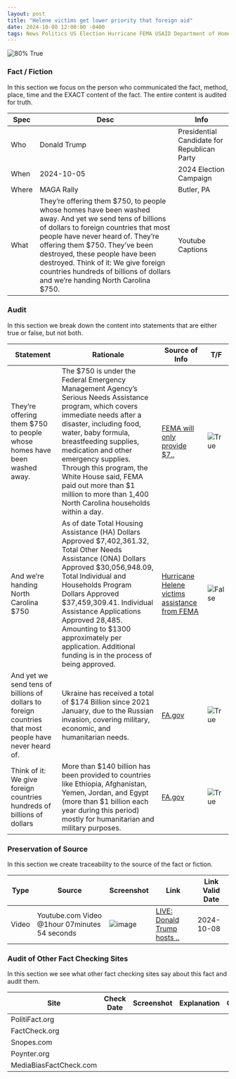 ```yaml
---
layout: post
title: "Helene victims get lower priority that foreign aid"
date: 2024-10-08 12:00:00 -0400
tags: News Politics US Election Hurricane FEMA USAID Department of Homeland Security Foreign Aid Department of State Donald Trump
---
```


![80% True](/assets/images/80.jpg)

### Fact / Fiction

In this section we focus on the person who communicated the fact, method, place, time and the EXACT content of the fact. The entire content is audited for truth.

| Spec | Desc | Info | 
| ----------- | ----------- | ----------- |
| Who | Donald Trump | Presidential Candidate for Republican Party | 
| When | 2024-10-05 | 2024 Election Campaign | 
| Where | MAGA Rally | Butler, PA | 
| What | They’re offering them $750, to people whose homes have been washed away. And yet we send tens of billions of dollars to foreign countries that most people have never heard of. They’re offering them $750. They’ve been destroyed, these people have been destroyed. Think of it: We give foreign countries hundreds of billions of dollars and we’re handing North Carolina $750. | Youtube Captions | 

### Audit

In this section we break down the content into statements that are either true or false, but not both.

| Statement | Rationale | Source of Info | T/F | 
| ----------- | ----------- | ----------- | ----------- |
| They’re offering them $750 to people whose homes have been washed away. | The $750 is under the Federal Emergency Management Agency’s Serious Needs Assistance program, which covers immediate needs after a disaster, including food, water, baby formula, breastfeeding supplies, medication and other emergency supplies. Through this program, the White House said, FEMA paid out more than $1 million to more than 1,400 North Carolina households within a day. | [FEMA will only provide $7..](https://www.fema.gov/node/fema-will-only-provide-750-disaster-survivors-support-their-recovery) | ![True](/assets/images/true.png) | 
| And we’re handing North Carolina $750 | As of date Total Housing Assistance (HA) Dollars Approved $7,402,361.32, Total Other Needs Assistance (ONA) Dollars Approved $30,056,948.09, Total Individual and Households Program Dollars Approved $37,459,309.41. Individual Assistance Applications Approved 28,485. Amounting to $1300 approximately per application. Additional funding is in the process of being approved. | [Hurricane Helene victims assistance from FEMA](https://www.fema.gov/disaster/4827) | ![False](/assets/images/false.png) | 
| And yet we send tens of billions of dollars to foreign countries that most people have never heard of. | Ukraine has received a total of $174 Billion since 2021 January, due to the Russian invasion, covering military, economic, and humanitarian needs. | [FA.gov](https://foreignassistance.gov/cd/ukraine/) | ![True](/assets/images/true.png) | 
| Think of it: We give foreign countries hundreds of billions of dollars  | More than $140 billion has been provided to countries like Ethiopia, Afghanistan, Yemen, Jordan, and Egypt (more than $1 billion each year during this period) mostly for humanitarian and military purposes. | [FA.gov](https://foreignassistance.gov) | ![True](/assets/images/true.png) | 

### Preservation of Source

In this section we create traceability to the source of the fact or fiction.

| Type | Source | Screenshot | Link | Link Valid Date | 
| ----------- | ----------- | ----------- | ----------- | ----------- |
| Video | Youtube.com Video @1hour 07minutes 54 seconds | ![image](/posts/images/2024-10-08-Helene-victims-get-lower-priority-that-foreign-aid-image.jpg) | [LIVE: Donald Trump hosts ..](https://www.youtube.com/live/QOENNClIqbQ?si=wq61LLO_dzsWm_9J&t=4074) | 2024-10-08 | 

### Audit of Other Fact Checking Sites

In this section we see what other fact checking sites say about this fact and audit them.

| Site | Check Date | Screenshot | Explanation | Grade | 
| ----------- | ----------- | ----------- | ----------- | ----------- |
| PolitiFact.org |  |  |  |  | 
| FactCheck.org |  |  |  |  | 
| Snopes.com |  |  |  |  | 
| Poynter.org |  |  |  |  | 
| MediaBiasFactCheck.com |  |  |  |  | 

